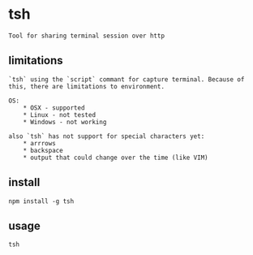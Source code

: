 # tsh

	Tool for sharing terminal session over http

## limitations

	`tsh` using the `script` commant for capture terminal. Because of this, there are limitations to environment.

	OS:
		* OSX - supported
		* Linux - not tested
		* Windows - not working

	also `tsh` has not support for special characters yet:
		* arrrows
		* backspace
		* output that could change over the time (like VIM)

## install

	npm install -g tsh

## usage

	tsh
